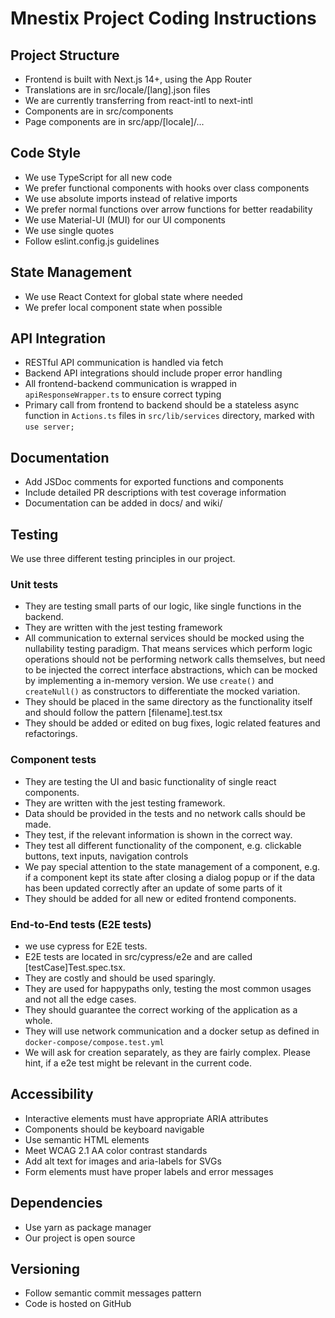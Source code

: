 # Mnestix Project Coding Instructions

## Project Structure
- Frontend is built with Next.js 14+, using the App Router
- Translations are in src/locale/[lang].json files 
- We are currently transferring from react-intl to next-intl
- Components are in src/components
- Page components are in src/app/[locale]/...

## Code Style
- We use TypeScript for all new code
- We prefer functional components with hooks over class components
- We use absolute imports instead of relative imports
- We prefer normal functions over arrow functions for better readability
- We use Material-UI (MUI) for our UI components
- We use single quotes
- Follow eslint.config.js guidelines

## State Management
- We use React Context for global state where needed
- We prefer local component state when possible

## API Integration
- RESTful API communication is handled via fetch
- Backend API integrations should include proper error handling
- All frontend-backend communication is wrapped in `apiResponseWrapper.ts` to ensure correct typing
- Primary call from frontend to backend should be a stateless async function in `Actions.ts` files in `src/lib/services` directory, marked with `use server;`

## Documentation
- Add JSDoc comments for exported functions and components
- Include detailed PR descriptions with test coverage information
- Documentation can be added in docs/ and wiki/

## Testing
We use three different testing principles in our project.
### Unit tests
- They are testing small parts of our logic, like single functions in the backend.
- They are written with the jest testing framework
- All communication to external services should be mocked using the nullability testing paradigm. That means services which perform logic operations should not be performing network calls themselves, but need to be injected the correct interface abstractions, which can be mocked by implementing a in-memory version. We use `create()` and `createNull()` as constructors to differentiate the mocked variation.
- They should be placed in the same directory as the functionality itself and should follow the pattern [filename].test.tsx
- They should be added or edited on bug fixes, logic related features and refactorings.
### Component tests
- They are testing the UI and basic functionality of single react components.
- They are written with the jest testing framework.
- Data should be provided in the tests and no network calls should be made.
- They test, if the relevant information is shown in the correct way.
- They test all different functionality of the component, e.g. clickable buttons, text inputs, navigation controls
- We pay special attention to the state management of a component, e.g. if a component kept its state after closing  a dialog popup or if the data has been updated correctly after an update of some  parts of it
- They should be added for all new or edited frontend components.
### End-to-End tests (E2E tests)
- we use cypress for E2E tests.
- E2E tests are located in src/cypress/e2e and are called [testCase]Test.spec.tsx.
- They are costly and should be used sparingly.
- They are used for happypaths only, testing the most common usages and not all the edge cases.
- They should guarantee the correct working of the application as a whole.
- They will use network communication and a docker setup as defined in `docker-compose/compose.test.yml`
- We will ask for creation separately, as they are fairly complex. Please hint, if a e2e test might be relevant in the current code.


## Accessibility
- Interactive elements must have appropriate ARIA attributes
- Components should be keyboard navigable
- Use semantic HTML elements
- Meet WCAG 2.1 AA color contrast standards
- Add alt text for images and aria-labels for SVGs
- Form elements must have proper labels and error messages

## Dependencies
- Use yarn as package manager
- Our project is open source

## Versioning
- Follow semantic commit messages pattern
- Code is hosted on GitHub